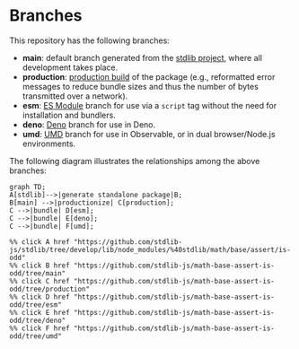 <!--

@license Apache-2.0

Copyright (c) 2022 The Stdlib Authors.

Licensed under the Apache License, Version 2.0 (the "License");
you may not use this file except in compliance with the License.
You may obtain a copy of the License at

    http://www.apache.org/licenses/LICENSE-2.0

Unless required by applicable law or agreed to in writing, software
distributed under the License is distributed on an "AS IS" BASIS,
WITHOUT WARRANTIES OR CONDITIONS OF ANY KIND, either express or implied.
See the License for the specific language governing permissions and
limitations under the License.

-->

# Branches

This repository has the following branches:

-   **main**: default branch generated from the [stdlib project][stdlib-url], where all development takes place.
-   **production**: [production build][production-url] of the package (e.g., reformatted error messages to reduce bundle sizes and thus the number of bytes transmitted over a network).
-   **esm**: [ES Module][esm-url] branch for use via a `script` tag without the need for installation and bundlers.
-   **deno**: [Deno][deno-url] branch for use in Deno.
-   **umd**: [UMD][umd-url] branch for use in Observable, or in dual browser/Node.js environments.

The following diagram illustrates the relationships among the above branches:

```mermaid
graph TD;
A[stdlib]-->|generate standalone package|B;
B[main] -->|productionize| C[production];
C -->|bundle| D[esm];
C -->|bundle| E[deno];
C -->|bundle| F[umd];

%% click A href "https://github.com/stdlib-js/stdlib/tree/develop/lib/node_modules/%40stdlib/math/base/assert/is-odd"
%% click B href "https://github.com/stdlib-js/math-base-assert-is-odd/tree/main"
%% click C href "https://github.com/stdlib-js/math-base-assert-is-odd/tree/production"
%% click D href "https://github.com/stdlib-js/math-base-assert-is-odd/tree/esm"
%% click E href "https://github.com/stdlib-js/math-base-assert-is-odd/tree/deno"
%% click F href "https://github.com/stdlib-js/math-base-assert-is-odd/tree/umd"
```

[stdlib-url]: https://github.com/stdlib-js/stdlib/tree/develop/lib/node_modules/%40stdlib/math/base/assert/is-odd
[production-url]: https://github.com/stdlib-js/math-base-assert-is-odd/tree/production
[deno-url]: https://github.com/stdlib-js/math-base-assert-is-odd/tree/deno
[umd-url]: https://github.com/stdlib-js/math-base-assert-is-odd/tree/umd
[esm-url]: https://github.com/stdlib-js/math-base-assert-is-odd/tree/esm